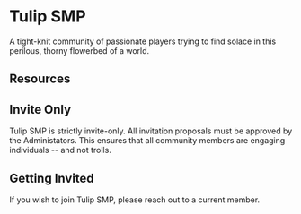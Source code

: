 # Tulip SMP

A tight-knit community of passionate players trying to find solace in this perilous, thorny flowerbed of a world.

## Resources


## Invite Only

Tulip SMP is strictly invite-only. All invitation proposals must be approved by the Administators. This ensures that all community members are engaging individuals -- and not trolls.

## Getting Invited

If you wish to join Tulip SMP, please reach out to a current member.

<script src='https://storage.ko-fi.com/cdn/scripts/overlay-widget.js'></script>
<script>
  kofiWidgetOverlay.draw('krafter', {
    'type': 'floating-chat',
    'floating-chat.donateButton.text': 'Donate',
    'floating-chat.donateButton.background-color': '#f45d22',
    'floating-chat.donateButton.text-color': '#fff'
  });
</script>